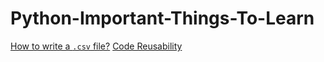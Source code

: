# Python-Important-Things-To-Learn

[How to write a `.csv` file?](https://www.pythontutorial.net/python-basics/python-write-csv-file/)
[Code Reusability](https://www.oreilly.com/library/view/head-first-python/9781491919521/ch04.html)
